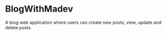 # BlogWithMadev
A blog web application where users can create new posts, view, update and delete posts.
